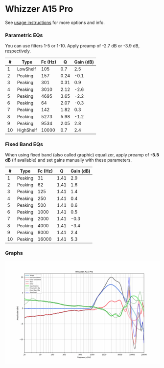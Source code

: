 # Whizzer A15 Pro
See [usage instructions](https://github.com/jaakkopasanen/AutoEq#usage) for more options and info.

### Parametric EQs
You can use filters 1-5 or 1-10. Apply preamp of -2.7 dB or -3.9 dB, respectively.

|   # | Type      |   Fc (Hz) |    Q |   Gain (dB) |
|-----|-----------|-----------|------|-------------|
|   1 | LowShelf  |       105 | 0.7  |         2.5 |
|   2 | Peaking   |       157 | 0.24 |        -0.1 |
|   3 | Peaking   |       301 | 0.31 |         0.9 |
|   4 | Peaking   |      3010 | 2.12 |        -2.6 |
|   5 | Peaking   |      4695 | 3.65 |        -2.2 |
|   6 | Peaking   |        64 | 2.07 |        -0.3 |
|   7 | Peaking   |       142 | 1.82 |         0.3 |
|   8 | Peaking   |      5273 | 5.98 |        -1.2 |
|   9 | Peaking   |      9534 | 2.05 |         2.8 |
|  10 | HighShelf |     10000 | 0.7  |         2.4 |

### Fixed Band EQs
When using fixed band (also called graphic) equalizer, apply preamp of **-5.5 dB** (if available) and set gains manually with these parameters.

|   # | Type    |   Fc (Hz) |    Q |   Gain (dB) |
|-----|---------|-----------|------|-------------|
|   1 | Peaking |        31 | 1.41 |         2.9 |
|   2 | Peaking |        62 | 1.41 |         1.6 |
|   3 | Peaking |       125 | 1.41 |         1.4 |
|   4 | Peaking |       250 | 1.41 |         0.4 |
|   5 | Peaking |       500 | 1.41 |         0.6 |
|   6 | Peaking |      1000 | 1.41 |         0.5 |
|   7 | Peaking |      2000 | 1.41 |        -0.3 |
|   8 | Peaking |      4000 | 1.41 |        -3.4 |
|   9 | Peaking |      8000 | 1.41 |         2.4 |
|  10 | Peaking |     16000 | 1.41 |         5.3 |

### Graphs
![](./Whizzer%20A15%20Pro.png)
